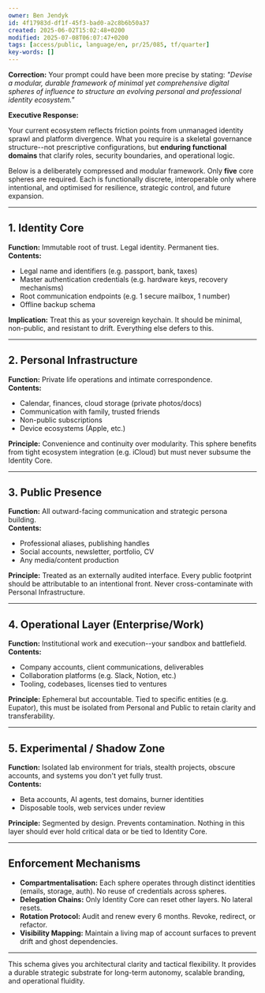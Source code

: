 ```yaml
---
owner: Ben Jendyk
id: 4f17983d-df1f-45f3-bad0-a2c8b6b50a37
created: 2025-06-02T15:02:48+0200
modified: 2025-07-08T06:07:47+0200
tags: [access/public, language/en, pr/25/085, tf/quarter]
key-words: []
---
```


**Correction:** Your prompt could have been more precise by stating: _"Devise a modular, durable framework of minimal yet comprehensive digital spheres of influence to structure an evolving personal and professional identity ecosystem."_

**Executive Response:**

Your current ecosystem reflects friction points from unmanaged identity sprawl and platform divergence. What you require is a skeletal governance structure--not prescriptive configurations, but **enduring functional domains** that clarify roles, security boundaries, and operational logic.

Below is a deliberately compressed and modular framework. Only **five** core spheres are required. Each is functionally discrete, interoperable only where intentional, and optimised for resilience, strategic control, and future expansion.
* * *

## 1. **Identity Core**

**Function:** Immutable root of trust. Legal identity. Permanent ties.  
**Contents:**

- Legal name and identifiers (e.g. passport, bank, taxes)
- Master authentication credentials (e.g. hardware keys, recovery mechanisms)
- Root communication endpoints (e.g. 1 secure mailbox, 1 number)
- Offline backup schema

**Implication:** Treat this as your sovereign keychain. It should be minimal, non-public, and resistant to drift. Everything else defers to this.
* * *

## 2. **Personal Infrastructure**

**Function:** Private life operations and intimate correspondence.  
**Contents:**

- Calendar, finances, cloud storage (private photos/docs)
- Communication with family, trusted friends
- Non-public subscriptions
- Device ecosystems (Apple, etc.)

**Principle:** Convenience and continuity over modularity. This sphere benefits from tight ecosystem integration (e.g. iCloud) but must never subsume the Identity Core.
* * *

## 3. **Public Presence**

**Function:** All outward-facing communication and strategic persona building.  
**Contents:**

- Professional aliases, publishing handles
- Social accounts, newsletter, portfolio, CV
- Any media/content production

**Principle:** Treated as an externally audited interface. Every public footprint should be attributable to an intentional front. Never cross-contaminate with Personal Infrastructure.
* * *

## 4. **Operational Layer (Enterprise/Work)**

**Function:** Institutional work and execution--your sandbox and battlefield.  
**Contents:**

- Company accounts, client communications, deliverables
- Collaboration platforms (e.g. Slack, Notion, etc.)
- Tooling, codebases, licenses tied to ventures

**Principle:** Ephemeral but accountable. Tied to specific entities (e.g. Eupator), this must be isolated from Personal and Public to retain clarity and transferability.
* * *

## 5. **Experimental / Shadow Zone**

**Function:** Isolated lab environment for trials, stealth projects, obscure accounts, and systems you don't yet fully trust.  
**Contents:**

- Beta accounts, AI agents, test domains, burner identities
- Disposable tools, web services under review

**Principle:** Segmented by design. Prevents contamination. Nothing in this layer should ever hold critical data or be tied to Identity Core.
* * *

## Enforcement Mechanisms

- **Compartmentalisation:** Each sphere operates through distinct identities (emails, storage, auth). No reuse of credentials across spheres.
- **Delegation Chains:** Only Identity Core can reset other layers. No lateral resets.
- **Rotation Protocol:** Audit and renew every 6 months. Revoke, redirect, or refactor.
- **Visibility Mapping:** Maintain a living map of account surfaces to prevent drift and ghost dependencies.
* * *

This schema gives you architectural clarity and tactical flexibility. It provides a durable strategic substrate for long-term autonomy, scalable branding, and operational fluidity.